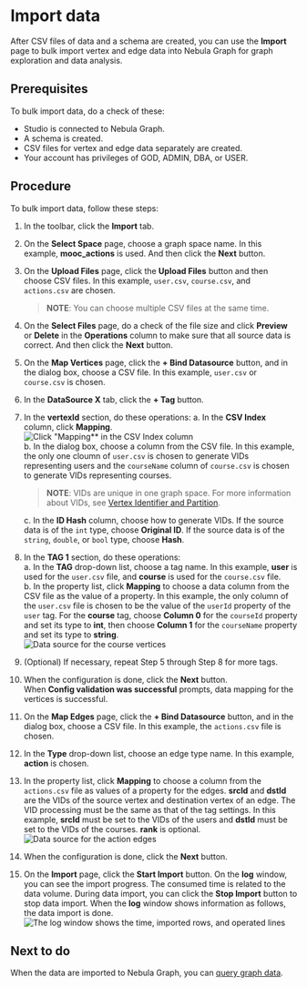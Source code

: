# Import data

After CSV files of data and a schema are created, you can use the **Import** page to bulk import vertex and edge data into Nebula Graph for graph exploration and data analysis.

## Prerequisites

To bulk import data, do a check of these:

- Studio is connected to Nebula Graph.
- A schema is created.
- CSV files for vertex and edge data separately are created.
- Your account has privileges of GOD, ADMIN, DBA, or USER.

## Procedure

To bulk import data, follow these steps:

1. In the toolbar, click the **Import** tab.
2. On the **Select Space** page, choose a graph space name. In this example, **mooc_actions** is used. And then click the **Next** button.
3. On the **Upload Files** page, click the **Upload Files** button and then choose CSV files. In this example, `user.csv`, `course.csv`, and `actions.csv` are chosen.
   > **NOTE**: You can choose multiple CSV files at the same time.
4. On the **Select Files** page, do a check of the file size and click **Preview** or **Delete** in the **Operations** column to make sure that all source data is correct. And then click the **Next** button.
5. On the **Map Vertices** page, click the **+ Bind Datasource** button, and in the dialog box, choose a CSV file. In this example, `user.csv` or `course.csv` is chosen.
6. In the **DataSource X** tab, click the **+ Tag** button.
7. In the **vertexId** section, do these operations:
   a. In the **CSV Index** column, click **Mapping**.  
   ![Click "Mapping** in the CSV Index column](https://docs-cdn.nebula-graph.com.cn/nebula-studio-docs/st-ug-032.png "Choose the source for vertexId")  
   b. In the dialog box, choose a column from the CSV file. In this example, the only one cloumn of `user.csv` is chosen to generate VIDs representing users and the `courseName` column of `course.csv` is chosen to generate VIDs representing courses.

   > **NOTE**: VIDs are unique in one graph space. For more information about VIDs, see [Vertex Identifier and Partition](https://docs.nebula-graph.io/manual-EN/5.appendix/vid-partition/ "Click to go to Nebula Graph website").  

   c. In the **ID Hash** column, choose how to generate VIDs. If the source data is of the `int` type, choose **Original ID**. If the source data is of the `string`, `double`, or `bool` type, choose **Hash**.

8. In the **TAG 1** section, do these operations:  
   a. In the **TAG** drop-down list, choose a tag name. In this example, **user** is used for the `user.csv` file, and **course** is used for the `course.csv` file.  
   b. In the property list, click **Mapping** to choose a data column from the CSV file as the value of a property. In this example, the only column of the `user.csv` file is chosen to be the value of the `userId` property of the `user` tag. For the **course** tag, choose **Column 0** for the `courseId` property and set its type to **int**, then choose **Column 1** for the `courseName` property and set its type to **string**.  
   ![Data source for the course vertices](https://docs-cdn.nebula-graph.com.cn/nebula-studio-docs/st-ug-033.png "Choose data source for tag properties")  
9. (Optional) If necessary, repeat Step 5 through Step 8 for more tags.  
10. When the configuration is done, click the **Next** button.  
    When **Config validation was successful** prompts, data mapping for the vertices is successful.  
11. On the **Map Edges** page, click the **+ Bind Datasource** button, and in the dialog box, choose a CSV file. In this example, the `actions.csv` file is chosen.
12. In the **Type** drop-down list, choose an edge type name. In this example, **action** is chosen.
13. In the property list, click **Mapping** to choose a column from the `actions.csv` file as values of a property for the edges. **srcId** and **dstId** are the VIDs of the source vertex and destination vertex of an edge. The VID processing must be the same as that of the tag settings. In this example, **srcId** must be set to the VIDs of the users and **dstId** must be set to the VIDs of the courses. **rank** is optional.
![Data source for the action edges](https://docs-cdn.nebula-graph.com.cn/nebula-studio-docs/st-ug-034.png "Choose data source for the edge type properties")

14. When the configuration is done, click the **Next** button.
15. On the **Import** page, click the **Start Import** button. On the **log** window, you can see the import progress. The consumed time is related to the data volume. During data import, you can click the **Stop Import** button to stop data import. When the **log** window shows information as follows, the data import is done.
![The log window shows the time, imported rows, and operated lines](https://docs-cdn.nebula-graph.com.cn/nebula-studio-docs/st-ug-005.png "Information shown in the log window")

## Next to do

When the data are imported to Nebula Graph, you can [query graph data](st-ug-explore.md).
